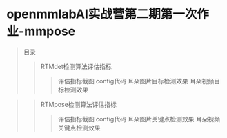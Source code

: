 # openmmlabAI实战营第二期第一次作业-mmpose

>目录
>> RTMdet检测算法评估指标
>>> 评估指标截图
>>> config代码
>>> 耳朵图片目标检测效果
>>> 耳朵视频目标检测效果


>> RTMpose检测算法评估指标
>>> 评估指标截图
>>> config代码
>>> 耳朵图片关键点检测效果
>>> 耳朵视频关键点检测效果
